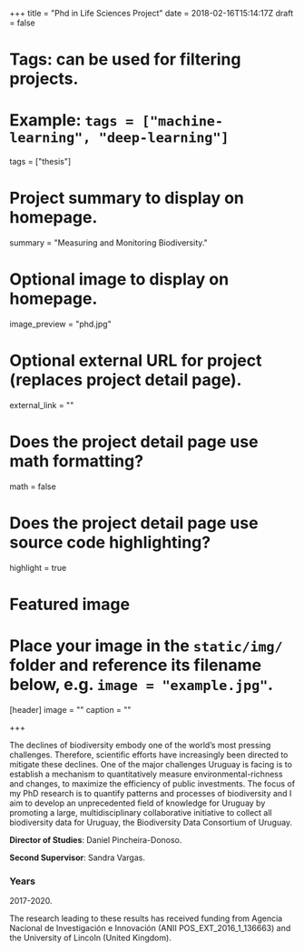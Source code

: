 +++
title = "Phd in Life Sciences Project"
date = 2018-02-16T15:14:17Z
draft = false
  
# Tags: can be used for filtering projects.
# Example: `tags = ["machine-learning", "deep-learning"]`
tags = ["thesis"]
  
# Project summary to display on homepage.
summary = "Measuring and Monitoring Biodiversity."
  
# Optional image to display on homepage.
image_preview = "phd.jpg"
  
# Optional external URL for project (replaces project detail page).
external_link = ""
  
# Does the project detail page use math formatting?
math = false
  
# Does the project detail page use source code highlighting?
highlight = true
  
# Featured image
# Place your image in the `static/img/` folder and reference its filename below, e.g. `image = "example.jpg"`.
[header]
image = ""
caption = ""
  
+++

The declines of biodiversity embody one of the world’s most pressing challenges. Therefore, scientific efforts have increasingly been directed to mitigate these declines. One of the major challenges Uruguay is facing is to establish a mechanism to quantitatively measure environmental-richness and changes, to maximize the efficiency of public investments. The focus of my PhD research is to quantify patterns and processes of biodiversity and I aim to develop an unprecedented field of knowledge for Uruguay by promoting a large, multidisciplinary collaborative initiative to collect all biodiversity data for Uruguay, the Biodiversity Data Consortium of Uruguay.

**Director of Studies**: Daniel Pincheira-Donoso.

**Second Supervisor**: Sandra Vargas.

### Years
2017-2020.

The research leading to these results has received funding from Agencia Nacional de Investigación e Innovación (ANII POS_EXT_2016_1_136663) and the University of Lincoln (United Kingdom).
